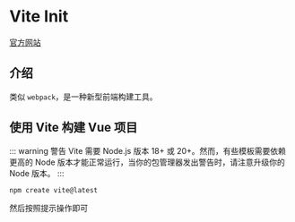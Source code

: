 # Vite Init
[官方网站](https://cn.vitejs.dev/)
## 介绍
类似 `webpack`，是一种新型前端构建工具。
## 使用 Vite 构建 Vue 项目
::: warning 警告
Vite 需要 Node.js 版本 18+ 或 20+。然而，有些模板需要依赖更高的 Node 版本才能正常运行，当你的包管理器发出警告时，请注意升级你的 Node 版本。
:::

```bash
npm create vite@latest
```
然后按照提示操作即可
